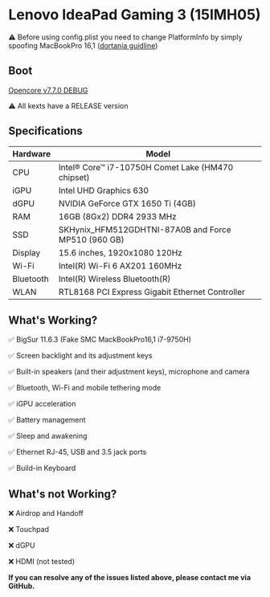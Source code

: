 # Lenovo IdeaPad Gaming 3 (15IMH05)

⚠️ Before using config.plist you need to change PlatformInfo by simply spoofing MacBookPro 16,1 ([dortania guidline](https://dortania.github.io/OpenCore-Install-Guide/config.plist/comet-lake.html#platforminfo))

## Boot
[Opencore v7.7.0 DEBUG](https://github.com/acidanthera/OpenCorePkg/releases/tag/0.7.7)

⚠️ All kexts have a RELEASE version

## Specifications
| Hardware | Model |
|----------|-------|
| CPU | Intel® Core™ i7-10750H  Comet Lake (HM470 chipset)|
| iGPU | Intel UHD Graphics 630 |
| dGPU | NVIDIA GeForce GTX 1650 Ti (4GB) |
| RAM | 16GB (8Gx2)  DDR4 2933 MHz |
| SSD | SKHynix_HFM512GDHTNI-87A0B and Force MP510 (960 GB) |
| Display | 15.6 inches, 1920x1080 120Hz|
| Wi-Fi | Intel(R) Wi-Fi 6 AX201 160MHz |
| Bluetooth| Intel(R) Wireless Bluetooth(R) |
| WLAN | RTL8168 PCI Express Gigabit Ethernet Controller |

## What's Working?
✅ BigSur 11.6.3 (Fake SMC MackBookPro16,1 i7-9750H)

✅ Screen backlight and its adjustment keys

✅ Built-in speakers (and their adjustment keys), microphone and camera

✅ Bluetooth, Wi-Fi and mobile tethering mode

✅ iGPU acceleration

✅ Battery management

✅ Sleep and awakening

✅ Ethernet RJ-45, USB and 3.5 jack ports

✅ Build-in Keyboard

## What's not Working?
❌ Airdrop and Handoff

❌ Touchpad

❌ dGPU

❌ HDMI (not tested)

**If you can resolve any of the issues listed above, please contact me via GitHub.**